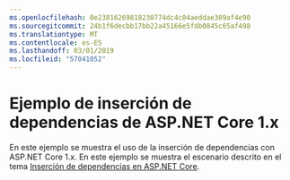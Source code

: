 ```yaml
---
ms.openlocfilehash: 0e23816269818230774dc4c04aeddae309af4e90
ms.sourcegitcommit: 24b1f6decbb17bb22a45166e5fdb0845c65af498
ms.translationtype: MT
ms.contentlocale: es-ES
ms.lasthandoff: 03/01/2019
ms.locfileid: "57041052"
---
```

# <a name="aspnet-core-dependency-injection-1x-sample"></a>Ejemplo de inserción de dependencias de ASP.NET Core 1.x

En este ejemplo se muestra el uso de la inserción de dependencias con ASP.NET Core 1.x. En este ejemplo se muestra el escenario descrito en el tema [Inserción de dependencias en ASP.NET Core](https://docs.microsoft.com/aspnet/core/fundamentals/dependency-injection).
